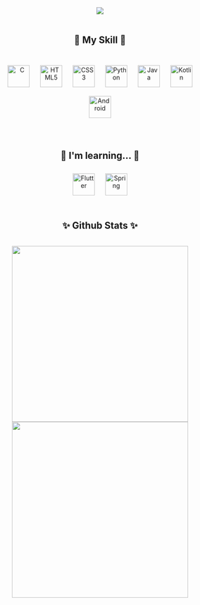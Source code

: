 
<center>
<img src="https://capsule-render.vercel.app/api?type=waving&color=auto&height=400&section=header&text=MinHyukJi1226&fontSize=90&animation=fadeIn" />
</center>

<br>

<center> <h2>🔨 My Skill 🔨</h2> </center>

<br>

<div align="center">  
<img style="margin: 10px" src="https://profilinator.rishav.dev/skills-assets/c-original.svg" alt="C" height="50" />  
<img style="margin: 10px" src="https://profilinator.rishav.dev/skills-assets/html5-original-wordmark.svg" alt="HTML5" height="50" /> 
<img style="margin: 10px" src="https://profilinator.rishav.dev/skills-assets/css3-original-wordmark.svg" alt="CSS3" height="50" />
<img style="margin: 10px" src="https://profilinator.rishav.dev/skills-assets/python-original.svg" alt="Python" height="50" />
<img style="margin: 10px" src="https://profilinator.rishav.dev/skills-assets/java-original-wordmark.svg" alt="Java" height="50" />  
<img style="margin: 10px" src="https://profilinator.rishav.dev/skills-assets/kotlinlang-icon.svg" alt="Kotlin" height="50" />  

<img style="margin: 10px" src="https://profilinator.rishav.dev/skills-assets/android-original-wordmark.svg" alt="Android" height="50" />     

</div>

<br>

<br>

<center> <h2>📕 I'm learning... 📕</h2> </center>

<div align="center">
<img style="margin: 10px" src="https://profilinator.rishav.dev/skills-assets/flutterio-icon.svg" alt="Flutter" height="50" />
<img style="margin: 10px" src="https://profilinator.rishav.dev/skills-assets/springio-icon.svg" alt="Spring" height="50" />
</div>

<br>

<center> <h2> ✨ Github Stats ✨ </h2> <center>

<br>

<div align="center">
<img src="https://github-readme-stats.vercel.app/api?username=MinHyukJi1226&show_icons=true&count_private=true&hide_border=true&theme=dark" align="center" width="400"/> <img src="https://github-readme-stats.vercel.app/api/top-langs/?username=MinHyukJi1226&hide_border=true&layout=compact&theme=dark" align="center" width="400" />
</div>  
